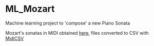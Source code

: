 # ML_Mozart
Machine learning project to 'compose' a new Piano Sonata

Mozart's sonatas in MIDI obtained [here](http://www.piano-midi.de/mozart.htm), files converted to CSV with [MidiCSV](https://www.fourmilab.ch/webtools/midicsv/)